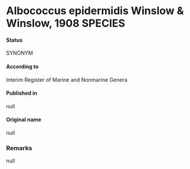 Albococcus epidermidis Winslow & Winslow, 1908 SPECIES
=======

#### Status
SYNONYM

#### According to
Interim Register of Marine and Nonmarine Genera

#### Published in
null

#### Original name
null

### Remarks
null